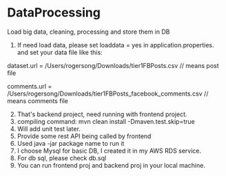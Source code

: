 # DataProcessing
Load big data, cleaning, processing and store them in DB

1. If need load data, please set loaddata = yes in application.properties.
and set your data file like this:

dataset.url = /Users/rogersong/Downloads/tier1FBPosts.csv      // means post file

comments.url = /Users/rogersong/Downloads/tier1FBPosts_facebook_comments.csv    // means comments file

2. That's backend project, need running with frontend project.
3. compiling command: mvn clean install -Dmaven.test.skip=true 
4. Will add unit test later.
5. Provide some rest API being called by frontend
6. Used java -jar package name to run it
7. I choose Mysql for basic DB, I created it in my AWS RDS service.
8. For db sql, please check db.sql
9. You can run frontend proj and backend proj in your local machine.
